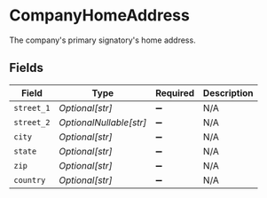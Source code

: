 # CompanyHomeAddress

The company's primary signatory's home address.


## Fields

| Field                   | Type                    | Required                | Description             |
| ----------------------- | ----------------------- | ----------------------- | ----------------------- |
| `street_1`              | *Optional[str]*         | :heavy_minus_sign:      | N/A                     |
| `street_2`              | *OptionalNullable[str]* | :heavy_minus_sign:      | N/A                     |
| `city`                  | *Optional[str]*         | :heavy_minus_sign:      | N/A                     |
| `state`                 | *Optional[str]*         | :heavy_minus_sign:      | N/A                     |
| `zip`                   | *Optional[str]*         | :heavy_minus_sign:      | N/A                     |
| `country`               | *Optional[str]*         | :heavy_minus_sign:      | N/A                     |